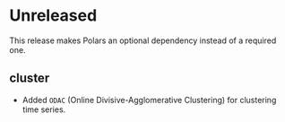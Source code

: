 # Unreleased

This release makes Polars an optional dependency instead of a required one.

## cluster

- Added `ODAC` (Online Divisive-Agglomerative Clustering) for clustering time series.
